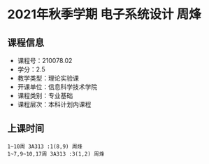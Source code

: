 # 2021年秋季学期 电子系统设计 周烽






## 课程信息

- 课程号：210078.02
- 学分：2.5
- 教学类型：理论实验课
- 开课单位：信息科学技术学院
- 课程类别：专业基础
- 课程层次：本科计划内课程

## 上课时间

```
1~10周 3A313 :1(8,9) 周烽
1~7,9~10,17周 3A313 :3(1,2) 周烽
```

